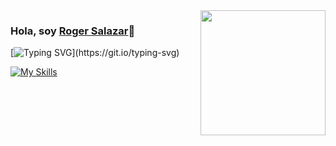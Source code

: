 <img align='right' src="https://i.pinimg.com/564x/37/3c/c8/373cc8a162d00cd152e05c055eee7016.jpg" width="200">

 ### Hola, soy <a href="#">Roger Salazar</a>👋
 
 [![Typing SVG](https://readme-typing-svg.herokuapp.com?font=Architects+Daughter&color=7AF79A&size=18&lines=¡¡Y+hacer+ideas+realidad+es+mi+pasion!!...;Soy+desarrollador+Front+end+💻+!;)](https://git.io/typing-svg)
 
  [![My Skills](https://skillicons.dev/icons?i=html,css,js,figma)](https://skillicons.dev)

<!--
**Roger-aprende/Roger-aprende** is a ✨ _special_ ✨ repository because its `README.md` (this file) appears on your GitHub profile.

Here are some ideas to get you started:

- 🔭 I’m currently working on ...
- 🌱 I’m currently learning ...
- 👯 I’m looking to collaborate on ...
- 🤔 I’m looking for help with ...
- 💬 Ask me about ...
- 📫 How to reach me: ...
- 😄 Pronouns: ...
- ⚡ Fun fact: ...
-->
